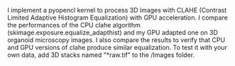 I implement a pyopencl kernel to process 3D images with CLAHE (Contrast Limited Adaptive Histogram Equalization) with GPU acceleration. I compare the performances of the CPU clahe algorithm (skimage.exposure.equalize_adapthist) and my GPU adapted one on 3D organoid microscopy images. I also compare the results to verify that CPU and GPU versions of clahe produce similar equalization. To test it with your own data, add 3D stacks named "*raw.tif" to the /Images folder.

